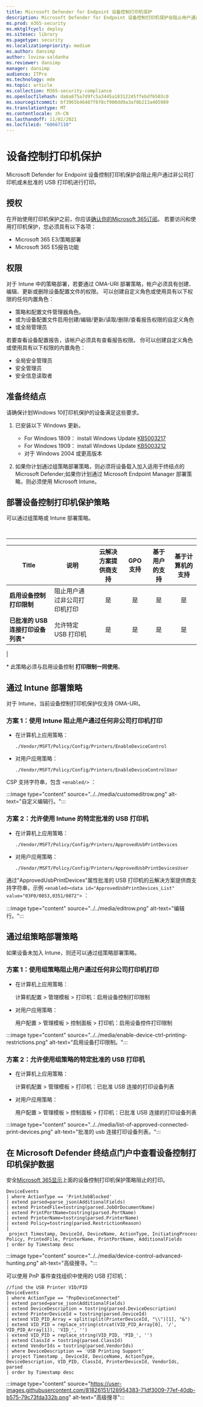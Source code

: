 ```yaml
---
title: Microsoft Defender for Endpoint 设备控制打印机保护
description: Microsoft Defender for Endpoint 设备控制打印机保护会阻止用户通过非公司打印机或未批准的 USB 打印机进行打印。
ms.prod: m365-security
ms.mktglfcycl: deploy
ms.sitesec: library
ms.pagetype: security
ms.localizationpriority: medium
ms.author: dansimp
author: lovina-saldanha
ms.reviewer: dansimp
manager: dansimp
audience: ITPro
ms.technology: mde
ms.topic: article
ms.collection: M365-security-compliance
ms.openlocfilehash: da6a875a7d9fc5a3445a18312245ffebdf6503c0
ms.sourcegitcommit: bf3965b46487f6f8cf900dd9a3af8b213a405989
ms.translationtype: MT
ms.contentlocale: zh-CN
ms.lasthandoff: 11/02/2021
ms.locfileid: "60667110"
---
```

# <a name="device-control-printer-protection"></a>设备控制打印机保护

Microsoft Defender for Endpoint 设备控制打印机保护会阻止用户通过非公司打印机或未批准的 USB 打印机进行打印。

## <a name="licensing"></a>授权

在开始使用打印机保护之前，你应该[确认你的Microsoft 365订阅](https://www.microsoft.com/microsoft-365/compare-microsoft-365-enterprise-plans?rtc=1)。 若要访问和使用打印机保护，您必须具有以下各项：

- Microsoft 365 E3/策略部署
- Microsoft 365 E5报告功能

## <a name="permission"></a>权限

对于 Intune 中的策略部署，若要通过 OMA-URI 部署策略，帐户必须具有创建、编辑、更新或删除设备配置文件的权限。 可以创建自定义角色或使用具有以下权限的任何内置角色：

- 策略和配置文件管理器角色。
- 或为设备配置文件启用创建/编辑/更新/读取/删除/查看报告权限的自定义角色
- 或全局管理员

若要查看设备配置报告，该帐户必须具有查看报告权限。 你可以创建自定义角色或使用具有以下权限的内置角色：

- 全局安全管理员
- 安全管理员
- 安全信息读取者

## <a name="prepare-your-endpoints"></a>准备终结点

请确保计划Windows 10打印机保护的设备满足这些要求。

1. 已安装以下 Windows 更新。
    - For Windows 1809： install Windows Update [KB5003217](https://support.microsoft.com/topic/may-20-2021-kb5003217-os-build-17763-1971-preview-08687c95-0740-421b-a205-54aa2c716b46)
    - For Windows 1909： install Windows Update [KB5003212](https://support.microsoft.com/topic/may-20-2021-kb5003212-os-build-18363-1593-preview-05381524-8380-4b30-b783-e330cad3d4a1)
    - 对于 Windows 2004 或更高版本

2. 如果你计划通过组策略部署策略，则必须将设备载入加入适用于终结点的 Microsoft Defender;如果你计划通过 Microsoft Endpoint Manager 部署策略，则必须使用 Microsoft Intune。

## <a name="deploy-device-control-printer-protection-policy"></a>部署设备控制打印机保护策略

可以通过组策略或 Intune 部署策略。

<br>

****

|Title|说明|云解决方案提供商支持 | GPO 支持 | 基于用户的支持 | 基于计算机的支持 |
|---|---|:---:|:---:|:---:|:---:|
|**启用设备控制打印限制**|阻止用户通过非公司打印机打印|是|是|是|是|
|**已批准的 USB 连接打印设备列表**\*|允许特定 USB 打印机|是|是|是|是|
|

\* 此策略必须与启用设备控制 **打印限制一同使用**。

## <a name="deploy-policy-via-intune"></a>通过 Intune 部署策略

对于 Intune，当前设备控制打印机保护仅支持 OMA-URI。

### <a name="scenario-1-block-people-from-printing-via-any-non-corporate-printer-using-intune"></a>方案 1：使用 Intune 阻止用户通过任何非公司打印机打印

- 在计算机上应用策略：

  `./Vendor/MSFT/Policy/Config/Printers/EnableDeviceControl`

- 对用户应用策略：

  `./Vendor/MSFT/Policy/Config/Printers/EnableDeviceControlUser`

CSP 支持字符串，包含 `<enabled/>` ：

:::image type="content" source="../../media/customeditrow.png" alt-text="自定义编辑行。":::

### <a name="scenario-2-allow-specific-approved-usb-printers-using-intune"></a>方案 2：允许使用 Intune 的特定批准的 USB 打印机

- 在计算机上应用策略：

  `./Vendor/MSFT/Policy/Config/Printers/ApprovedUsbPrintDevices`

- 对用户应用策略：

  `./Vendor/MSFT/Policy/Config/Printers/ApprovedUsbPrintDevicesUser`

通过"ApprovedUsbPrintDevices"属性批准的 USB 打印机的云解决方案提供商支持字符串，示例 `<enabled><data id="ApprovedUsbPrintDevices_List" value="03F0/0853,0351/0872">` ：

:::image type="content" source="../../media/editrow.png" alt-text="编辑行。":::

## <a name="deploy-policy-via-group-policy"></a>通过组策略部署策略

如果设备未加入 Intune，则还可以通过组策略部署策略。

### <a name="scenario-1-block-people-from-printing-via-any-non-corporate-printer-using-group-policy"></a>方案 1：使用组策略阻止用户通过任何非公司打印机打印

- 在计算机上应用策略：

  计算机配置 \> 管理模板 \> 打印机：启用设备控制打印限制

- 对用户应用策略：

  用户配置 \> 管理模板 \> 控制面板 \> 打印机：启用设备控件打印限制

:::image type="content" source="../../media/enable-device-ctrl-printing-restrictions.png" alt-text="启用设备打印限制。":::

### <a name="scenario-2-allow-specific-approved-usb-printers-using-group-policy"></a>方案 2：允许使用组策略的特定批准的 USB 打印机

- 在计算机上应用策略：

  计算机配置 \> 管理模板 \> 打印机：已批准 USB 连接的打印设备列表

- 对用户应用策略：

  用户配置 \> 管理模板 \> 控制面板 \> 打印机：已批准 USB 连接的打印设备列表

:::image type="content" source="../../media/list-of-approved-connected-print-devices.png" alt-text="批准的 usb 连接打印设备列表。":::

## <a name="view-device-control-printer-protection-data-in-microsoft-defender-for-endpoint-portal"></a>在 Microsoft Defender 终结点门户中查看设备控制打印机保护数据

安全[Microsoft 365显示](https://security.microsoft.com)上面的设备控制打印机保护策略阻止的打印。

```kusto
DeviceEvents
| where ActionType == 'PrintJobBlocked'
| extend parsed=parse_json(AdditionalFields)
| extend PrintedFile=tostring(parsed.JobOrDocumentName)
| extend PrintPortName=tostring(parsed.PortName)
| extend PrinterName=tostring(parsed.PrinterName)
| extend Policy=tostring(parsed.RestrictionReason) 
| project Timestamp, DeviceId, DeviceName, ActionType, InitiatingProcessAccountName, Policy, PrintedFile, PrinterName, PrintPortName, AdditionalFields
| order by Timestamp desc
```

 :::image type="content" source="../../media/device-control-advanced-hunting.png" alt-text="高级搜寻。":::
 
 可以使用 PnP 事件查找组织中使用的 USB 打印机：
 
```kusto
//find the USB Printer VID/PID
DeviceEvents
| where ActionType == "PnpDeviceConnected"
| extend parsed=parse_json(AdditionalFields)
| extend DeviceDescription = tostring(parsed.DeviceDescription) 
| extend PrinterDeviceId = tostring(parsed.DeviceId) 
| extend VID_PID_Array = split(split(PrinterDeviceId, "\\")[1], "&")
| extend VID_PID = replace_string(strcat(VID_PID_Array[0], '/', VID_PID_Array[1]), 'VID_', '')
| extend VID_PID = replace_string(VID_PID, 'PID_', '')
| extend ClassId = tostring(parsed.ClassId) 
| extend VendorIds = tostring(parsed.VendorIds) 
| where DeviceDescription == 'USB Printing Support'
| project Timestamp , DeviceId, DeviceName, ActionType, DeviceDescription, VID_PID, ClassId, PrinterDeviceId, VendorIds, parsed
| order by Timestamp desc
```

 :::image type="content" source="https://user-images.githubusercontent.com/81826151/128954383-71df3009-77ef-40db-b575-79c73fda332b.png" alt-text="高级搜寻":::








 
 
 
 
